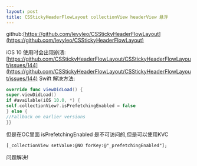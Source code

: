 ```yaml
---
layout: post
title: CSStickyHeaderFlowLayout collectionView headerView 悬浮
---
```


github:[https://github.com/levyleo/CSStickyHeaderFlowLayout](https://github.com/levyleo/CSStickyHeaderFlowLayout)

iOS 10 使用时会出现崩溃:[https://github.com/CSStickyHeaderFlowLayout/CSStickyHeaderFlowLayout/issues/144](https://github.com/CSStickyHeaderFlowLayout/CSStickyHeaderFlowLayout/issues/144)
Swift 解决方法:

```swift
override func viewDidLoad() {    
super.viewDidLoad()
if #available(iOS 10.0, *) {   
self.collectionView?.isPrefetchingEnabled = false   
} else {   
//Fallback on earlier versions   
}}
```

但是在OC里面 isPrefetchingEnabled 是不可访问的,但是可以使用KVC

```
[_collectionView setValue:@NO forKey:@"_prefetchingEnabled"];
```

问题解决!